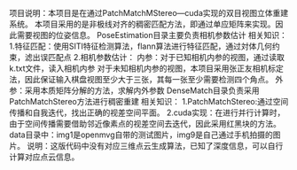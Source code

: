 项目说明：本项目是在通过PatchMatchMStereo—cuda实现的双目视图立体重建系统。
本项目采用的是非极线对齐的稠密匹配方法，即通过单应矩阵来实现。因此需要视图的位姿信息。
PoseEstimation目录主要负责相机参数估计
     相关知识：   
        1.特征匹配：使用SITI特征检测算法，flann算法进行特征匹配，通过対体几何约束，滤出误匹配点
        2.相机参数估计：
                    内参：对于已知相机内参的视图，通过读取k.txt文件，读入相机内参
                         对于未知相机内参的视图，本项目采用张正友相机标定法，因此保证输入棋盘视图至少大于三张，其每一张至少需要检测四个角点。
                    外参：采用本质矩阵分解的方法，求解内外参数
DenseMatch目录负责采用PatchMatchStereo方法进行稠密重建
        相关知识：
        1.PatchMatchStereo:通过空间传播和自我迭代，找出正确的视差空间平面。
        2.cuda实现：在进行并行计算时，由于空间传播需要借助邻近像素点的视差空间去迭代，因此采用红黑块的方法。
data目录中：img1是openmvg自带的测试图片，img9是自己通过手机拍摄的图片。
说明：这版代码中没有对应三维点云生成算法，已知了深度信息，可以自行计算对应点云信息。

        
            